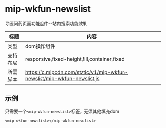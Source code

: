 # mip-wkfun-newslist

寻医问药页面功能组件--站内搜索功能效果

标题|内容
----|----
类型|dom操作组件
支持布局|responsive,fixed-height,fill,container,fixed
所需脚本|https://c.mipcdn.com/static/v1/mip-wkfun-newslist/mip-wkfun-newslist.js

## 示例

只需要一个`<mip-wkfun-newslist>`标签，无须其他填充dom

```
<mip-wkfun-newslist></mip-wkfun-newslist>
```
